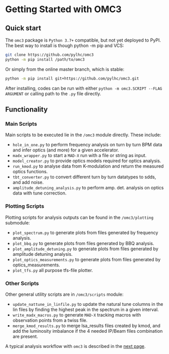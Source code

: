 # Getting Started with OMC3

## Quick start

The `omc3` package is `Python 3.7+` compatible, but not yet deployed to PyPI.
The best way to install is though python -m pip and VCS:

```bash
git clone https://github.com/pylhc/omc3
python -m pip install /path/to/omc3
```

Or simply from the online master branch, which is stable:

```bash
python -m pip install git+https://github.com/pylhc/omc3.git
```

After installing, codes can be run with either `python -m omc3.SCRIPT --FLAG ARGUMENT` or calling path to the `.py` file directly.

## Functionality

### Main Scripts

Main scripts to be executed lie in the `/omc3` module directly. These include:

- `hole_in_one.py` to perform frequency analysis on turn by turn BPM data and infer optics (and more) for a given accelerator.
- `madx_wrapper.py` to start a `MAD-X` run with a file or string as input.
- `model_creator.py` to provide optics models required for optics analysis.
- `run_kmod.py` to analyse data from K-modulation and return the measured optics functions.
- `tbt_converter.py` to convert different turn by turn datatypes to sdds, and add noise.
- `amplitude_detuning_analysis.py` to perform amp. det. analysis on optics data with tune correction.

### Plotting Scripts

Plotting scripts for analysis outputs can be found in the `/omc3/plotting` submodule:

- `plot_spectrum.py` to generate plots from files generated by frequency analysis.
- `plot_bbq.py` to generate plots from files generated by BBQ analysis.
- `plot_amplitude_detuning.py` to generate plots from files generated by amplitude detuning analysis.
- `plot_optics_measurements.py` to generate plots from files generated by optics_measurements.
- `plot_tfs.py` all purpose tfs-file plotter.

### Other Scripts

Other general utility scripts are in `/omc3/scripts` module:

- `update_nattune_in_linfile.py` to update the natural tune columns in the lin files by finding the highest peak in the spectrum in a given interval.
- `write_madx_macros.py` to generate `MAD-X` tracking macros with observation points from a twiss file.
- `merge_kmod_results.py` to merge lsa_results files created by kmod, and add the luminosity imbalance if the 4 needed IP/Beam files combination are present.

A typical analysis workflow with `omc3` is described in the [next page](analysis.md).
